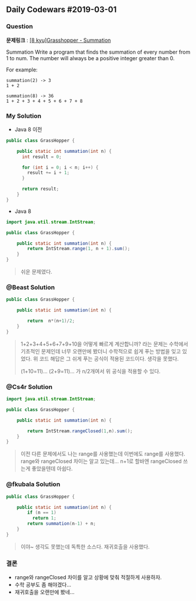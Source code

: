 Daily Codewars #2019-03-01
--------------------------

### Question

**문제링크** : [[8 kyu]Grasshopper - Summation](https://www.codewars.com/kata/grasshopper-summation)

Summation Write a program that finds the summation of every number from 1 to num. The number will always be a positive integer greater than 0.

For example:

```
summation(2) -> 3
1 + 2

summation(8) -> 36
1 + 2 + 3 + 4 + 5 + 6 + 7 + 8

```

### My Solution

-	Java 8 이전

```java
public class GrassHopper {

    public static int summation(int n) {
      int result = 0;

      for (int i = 0; i < n; i++) {
        result += i + 1;
      }

      return result;    	
    }
}
```

-	Java 8

```java
import java.util.stream.IntStream;

public class GrassHopper {

    public static int summation(int n) {    	
    	return IntStream.range(1, n + 1).sum();    	
    }
}
```

> 쉬운 문제였다.

### @Beast Solution

```java
public class GrassHopper {

    public static int summation(int n) {

        return  n*(n+1)/2;
    }
}

```

> 1+2+3+4+5+6+7+9+10을 어떻게 빠르게 계산합니까? 라는 문제는 수학에서 기초적인 문제인데 너무 오랜만에 봤더니 수학적으로 쉽게 푸는 방법을 잊고 있었다. 위 코드 해답은 그 쉬게 푸는 공식이 적용된 코드이다. 생각을 못했다.
>
> (1+10=11)... (2+9=11)... 가 n/2개여서 위 공식을 적용할 수 있다.

### @Cs4r Solution

```java
import java.util.stream.IntStream;

public class GrassHopper {

    public static int summation(int n) {

        return IntStream.rangeClosed(1,n).sum();
    }
}
```

> 이전 다른 문제에서도 나는 range를 사용했는데 이번에도 range를 사용했다. range와 rangeClosed 차이는 알고 있는데... n+1로 할바엔 rangeClosed 쓰는게 좋았을텐데 아쉽다.

### @fkubala Solution

```java
public class GrassHopper {

    public static int summation(int n) {
        if (n == 1)
          return 1;
        return summation(n-1) + n;
    }
}
```

> 이야~ 생각도 못했는데 독특한 소스다. 재귀호출을 사용했다.

### 결론

-	range와 rangeClosed 차이를 알고 상황에 맞춰 적절하게 사용하자.
-	수학 공부도 좀 해야겠다...
-	재귀호출을 오랜만에 봤네...
